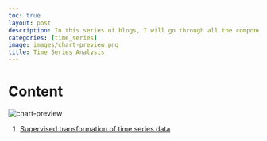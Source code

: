 ```yaml
---
toc: true
layout: post
description: In this series of blogs, I will go through all the components of doing time series analysis.
categories: [time_series]
image: images/chart-preview.png
title: Time Series Analysis
---
```

# Content
![chart-preview]({{site.baseurl}}/images/chart-preview.png " ")

1. [Supervised transformation of time series data](https://github.com/fastai/fastpages)

